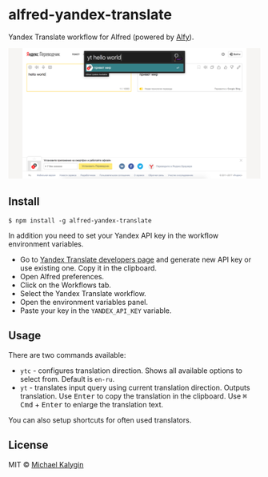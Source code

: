 # alfred-yandex-translate

Yandex Translate workflow for Alfred
(powered by [Alfy](https://github.com/sindresorhus/alfy)).

<img src="media/demo.png" width="600">

## Install

```shell
$ npm install -g alfred-yandex-translate
```

In addition you need to set your Yandex API key in the workflow environment variables.

- Go to [Yandex Translate developers page](https://translate.yandex.com/developers/keys) and generate new API key or use existing one. Copy it in the clipboard.
- Open Alfred preferences.
- Click on the Workflows tab.
- Select the Yandex Translate workflow.
- Open the environment variables panel.
- Paste your key in the `YANDEX_API_KEY` variable.

## Usage

There are two commands available:

- `ytc` - configures translation direction. Shows all available options to select from. Default is `en-ru`.
- `yt` - translates input query using current translation direction. Outputs translation. Use <kbd>Enter</kbd> to copy the translation in the clipboard. Use <kbd>⌘ Cmd</kbd> + <kbd>Enter</kbd> to enlarge the translation text.

You can also setup shortcuts for often used translators.

## License

MIT © [Michael Kalygin](https://about.me/michaelkalygin)
